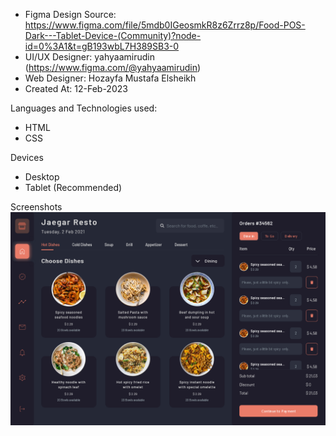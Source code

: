 - Figma Design Source: https://www.figma.com/file/5mdb0IGeosmkR8z6Zrrz8p/Food-POS-Dark---Tablet-Device-(Community)?node-id=0%3A1&t=gB193wbL7H389SB3-0
- UI/UX Designer: yahyaamirudin (https://www.figma.com/@yahyaamirudin)
- Web Designer: Hozayfa Mustafa Elsheikh
- Created At: 12-Feb-2023

Languages and Technologies used:
- HTML
- CSS

Devices
- Desktop
- Tablet (Recommended)

Screenshots
![alt text](https://github.com/hozayfamustafaelsheikh/Food-POS-Dark-Tablet-Device--Community-/blob/main/assets/img/Screenshots/Firefox_Screenshot_2023-02-12T14-13-58.718Z.png?raw=true)